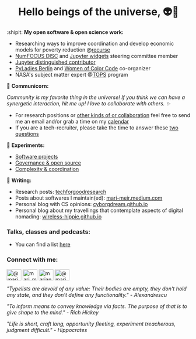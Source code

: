 <h1 align="center">Hello beings of the universe, 👽🖖</h1>

:shipit: **My open software & open science work:**
  - Researching ways to improve coordination and develop economic models for poverty reduction @[recurse](recurse.com/)
  - [NumFOCUS DISC](https://numfocus.org/programs/diversity-inclusion) and [Jupyter widgets](https://numfocus.org/programs/diversity-inclusion) steering committee member
  - [Jupyter distinguished contributor](https://jupyter.org/governance/distinguished_contributors.html)
  - [PyLadies Berlin](https://berlin.pyladies.com/) and [Women of Color Code](https://www.linkedin.com/company/84894279/) co-organizer
  - NASA's subject matter expert @[TOPS](https://science.nasa.gov/open-science/transform-to-open-science) program

🦄 **Communicorn:**

*Community is my favorite thing in the universe! If you think we can have a synergetic interaction, hit me up! I love to collaborate with others. ✨*

  - For research positions or [other kinds of or collaboration](https://marimeireles.com/#community) feel free to send me an email and/or grab a time on my [calendar](https://calendar.app.google/8YGJwftf7mbHwp6t5)
  - If you are a tech-recruiter, please take the time to answer these [two questions](https://e7a1xatfr0q.typeform.com/to/ScImy663)

🌱 **Experiments:**
  - [Software projects](https://marimeireles.notion.site/ba473e6b20464b63bb6417a3d5e284c0?v=fd6def1276a9491eb766811161ed7ed9&pvs=4)
  - [Governance & open source](https://holly-saver-964.notion.site/Governance-and-open-source-63235d5f677448cfb411db8dbed19fc4)
  - [Complexity & coordination](https://marimeireles.notion.site/Complexity-and-coordination-15814d5b41874928b08506a55c92fc61?pvs=4)

📝 **Writing:**
  - Research posts: [techforgoodresearch](https://techforgoodresearch.substack.com/)
  - Posts about softwares I maintain(ed): [mari-meir.medium.com](https://mari-meir.medium.com)
  - Personal blog with CS opinions: [cyborgdream.github.io](https://cyborgdream.github.io/)
  - Personal blog about my travellings that contemplate aspects of digital nomading: [wireless-hippie.github.io](https://wireless-hippie.github.io/)

### Talks, classes and podcasts:
  - You can find a list [here](https://github.com/marimeireles/talks/blob/master/README.md)

<h3 align="left">Connect with me:</h3>
<p align="left">
<a href="https://kolektiva.social/web/@marimeireles" target="blank"><img align="center" src="https://cdn.jsdelivr.net/npm/simple-icons@3.0.1/icons/mastodon.svg" alt="@marimeireles@kolektiva.social" height="30" width="40" /></a>
<a href="https://twitter.com/mari_meir" target="blank"><img align="center" src="https://cdn.jsdelivr.net/npm/simple-icons@3.0.1/icons/twitter.svg" alt="mari_meir" height="30" width="40" /></a>
<a href="https://linkedin.com/in/mariana-meireles" target="blank"><img align="center" src="https://cdn.jsdelivr.net/npm/simple-icons@3.0.1/icons/linkedin.svg" alt="mariana-meireles" height="30" width="40" /></a>
<a href="https://medium.com/@mari_meir" target="blank"><img align="center" src="https://cdn.jsdelivr.net/npm/simple-icons@3.0.1/icons/medium.svg" alt="@mari_meir" height="30" width="40" /></a>
</p>


_"Typelists are devoid of any value: Their bodies are empty, they don't hold any state, and they don't define any functionality." - Alexandrescu_

_"To inform means to convey knowledge via facts. The purpose of that is to give shape to the mind." - Rich Hickey_

_"Life is short, craft long, opportunity fleeting, experiment treacherous, judgment difficult." - Hippocrates_
